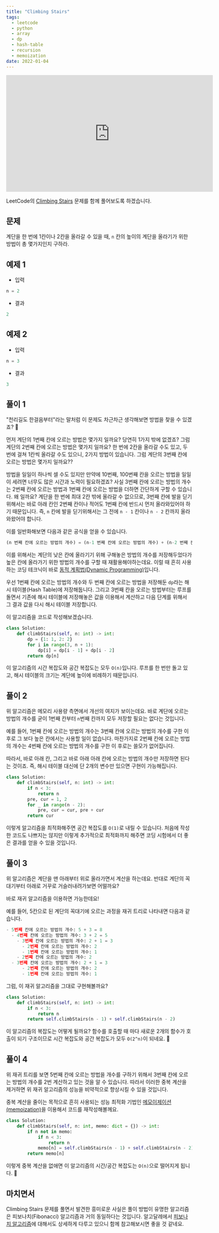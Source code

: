 ```yaml
---
title: "Climbing Stairs"
tags:
  - leetcode
  - python
  - array
  - dp
  - hash-table
  - recursion
  - memoization
date: 2022-01-04
---
```


<iframe width="560" height="315" src="https://www.youtube.com/embed/VTjekgLvsuA" title="YouTube video player" frameborder="0" allow="accelerometer; autoplay; clipboard-write; encrypted-media; gyroscope; picture-in-picture" allowfullscreen></iframe>

LeetCode의 [Climbing Stairs](https://leetcode.com/problems/climbing-stairs) 문제를 함께 풀어보도록 하겠습니다.

## 문제

계단을 한 번에 1칸이나 2칸을 올라갈 수 있을 때, `n` 칸의 높이의 계단을 올라기가 위한 방법이 총 몇가지인지 구하라.

## 예제 1

- 입력

```py
n = 2
```

- 결과

```py
2
```

## 예제 2

- 입력

```py
n = 3
```

- 결과

```py
3
```

## 풀이 1

"천리길도 한걸음부터"라는 말처럼 이 문제도 차근차근 생각해보면 방법을 찾을 수 있겠죠? 🙂

먼저 계단의 1번째 칸에 오르는 방법은 몇가지 일까요? 당연히 1가지 밖에 없겠죠?
그럼 계단의 2번째 칸에 오르는 방법은 몇가지 일까요? 한 번에 2칸을 올라갈 수도 있고, 두 번에 걸쳐 1칸씩 올라갈 수도 있으니, 2가지 방법이 있습니다.
그럼 계단의 3번째 칸에 오르는 방법은 몇가지 일까요??

방법을 일일이 하나씩 셀 수도 있지만 만약에 10번째, 100번째 칸을 오르는 방법을 일일이 세려면 너무도 많은 시간과 노력이 필요하겠죠?
사실 3번째 칸에 오르는 방법의 개수는 2번째 칸에 오르는 방법과 1번째 칸에 오르는 방법을 더하면 간단하게 구할 수 있습니다.
왜 일까요? 계단을 한 번에 최대 2칸 밖에 올라갈 수 없으므로, 3번째 칸에 발을 딛기 위해서는 바로 아래 칸인 2번째 칸이나 적어도 1번째 칸에 반드시 먼저 올라와있어야 하기 때문입니다.
즉, `n` 칸에 발을 딛기위해서는 그 전에 `n - 1` 칸이나 `n - 2` 칸까지 올라와왔어야 합니다.

이를 일반화해보면 다음과 같은 공식을 얻을 수 있습니다.

```py
(n 번째 칸에 오르는 방법의 개수) = (n-1 번째 칸에 오르는 방법의 개수) + (n-2 번째 칸에 오르는 방법의 개수)
```

이를 위해서는 계단의 낮은 칸에 올라기기 위해 구해놓은 방법의 개수를 저장해두었다가 높은 칸에 올라가기 위한 방법의 개수를 구할 때 재활용해야하는데요.
이럴 때 흔히 사용하는 코딩 테크닉이 바로 [동적 계획법(Dynamic Programming)](/algorithms/dp/)입니다.

우선 1번째 칸에 오르는 방법의 개수와 두 번째 칸에 오르는 방법을 저장해둔 `dp`라는 해시 테이블(Hash Table)에 저장해둡니다.
그리고 3번째 칸을 오르는 방법부터는 루프를 돌면서 기존에 해시 테이블에 저장해놓은 값을 이용해서 계산하고 다음 단계를 위해서 그 결과 값을 다시 해시 테이블 저장합니다.

이 알고리즘을 코드로 작성해보겠습니다.

```py
class Solution:
    def climbStairs(self, n: int) -> int:
        dp = {1: 1, 2: 2}
        for i in range(3, n + 1):
            dp[i] = dp[i - 1] + dp[i - 2]
        return dp[n]
```

이 알고리즘의 시간 복잡도와 공간 복잡도는 모두 `O(n)`입니다.
루프를 한 번만 돌고 있고, 해시 테이블의 크기는 계단에 높이에 비례하기 때문입니다.

## 풀이 2

위 알고리즘은 메모리 사용량 측면에서 개선의 여지가 보이는데요.
바로 계단에 오르는 방법의 개수를 굳이 1번째 칸부터 `n`번째 칸까지 모두 저장할 필요는 없다는 것입니다.

예를 들어, 1번째 칸에 오르는 방법의 개수는 3번째 칸에 오르는 방법의 개수를 구한 이 후로 그 보다 높은 칸에서는 사용할 일이 없습니다.
마찬가지로 2번째 칸에 오르는 방법의 개수는 4번째 칸에 오르는 방법의 개수를 구한 이 후로는 쓸모가 없어집니다.

따라서, 바로 아래 칸, 그리고 바로 아래 아래 칸에 오르는 방법의 개수만 저장하면 된다는 것이죠.
즉, 해시 테이블 대신에 단 2개의 변수만 있으면 구현이 가능해집니다.

```py
class Solution:
    def climbStairs(self, n: int) -> int:
        if n < 3:
            return n
        pre, cur = 1, 2
        for _ in range(n - 2):
            pre, cur = cur, pre + cur
        return cur
```

이렇게 알고리즘을 최적화해주면 공간 복잡도를 `O(1)`로 내릴 수 있습니다.
처음에 작성한 코드도 나쁘지는 않지만 이렇게 추가적으로 최적화까지 해주면 코딩 시험에서 더 좋은 결과를 얻을 수 있을 것입니다.

## 풀이 3

위 알고리즘은 계단을 맨 아래부터 위로 올라가면서 계산을 하는데요.
반대로 계단의 꼭대기부터 아래로 거꾸로 거슬러내려가보면 어떨까요?

바로 재귀 알고리즘을 이용하면 가능한데요!

예를 들어, 5칸으로 된 계단의 꼭대기에 오르는 과정을 재귀 트리로 나타내면 다음과 같습니다.

```py
- 5번째 칸에 오르는 방법의 개수: 5 + 3 = 8
  - 4번째 칸에 오르는 방법의 개수: 3 + 2 = 5
    - 3번째 칸에 오르는 방법의 개수: 2 + 1 = 3
      - 2번째 칸에 오르는 방법의 개수: 2
      - 1번째 칸에 오르는 방법의 개수: 1
    - 2번째 칸에 오르는 방법의 개수: 2
  - 3번째 칸에 오르는 방법의 개수: 2 + 1 = 3
      - 2번째 칸에 오르는 방법의 개수: 2
      - 1번째 칸에 오르는 방법의 개수: 1
```

그럼, 이 재귀 알고리즘을 그대로 구현해볼까요?

```py
class Solution:
    def climbStairs(self, n: int) -> int:
        if n < 3:
            return n
        return self.climbStairs(n - 1) + self.climbStairs(n - 2)
```

이 알고리즘의 복잡도는 어떻게 될까요?
함수를 호출할 때 마다 새로운 2개의 함수가 호출이 되기 구조이므로 시간 복잡도와 공간 복잡도가 모두 `O(2^n)`이 되네요. 🙈

## 풀이 4

위 재귀 트리를 보면 5번째 칸에 오르는 방법을 개수를 구하기 위해서 3번째 칸에 오르는 방법의 개수를 2번 계산하고 있는 것을 알 수 있습니다.
따라서 이러한 중복 계산을 제거하면 위 재귀 알고리즘의 성능을 비약적으로 향상시킬 수 있을 것입니다.

중복 계산을 줄이는 목적으로 흔히 사용되는 성능 최적화 기법인 [메모이제이션(memoization)](/algorithms/memoization/)을 이용해서 코드를 재작성해볼께요.

```py
class Solution:
    def climbStairs(self, n: int, memo: dict = {}) -> int:
        if n not in memo:
            if n < 3:
                return n
            memo[n] = self.climbStairs(n - 1) + self.climbStairs(n - 2)
        return memo[n]
```

이렇게 중복 계산을 없애면 이 알고리즘의 시간/공간 복잡도는 `O(n)`으로 떨어지게 됩니다. 🙊

## 마치면서

Climbing Stairs 문제를 풀면서 발견한 흥미로운 사실은 풀이 방법이 유명한 알고리즘은 피보나치(Fibonacci) 알고리즘과 거의 동일하다는 것입니다.
알고달레에서 [피보나치 알고리즘](/algorithms/fibonacci)에 대해서도 상세하게 다루고 있으니 함께 참고해보시면 좋을 것 같네요.
